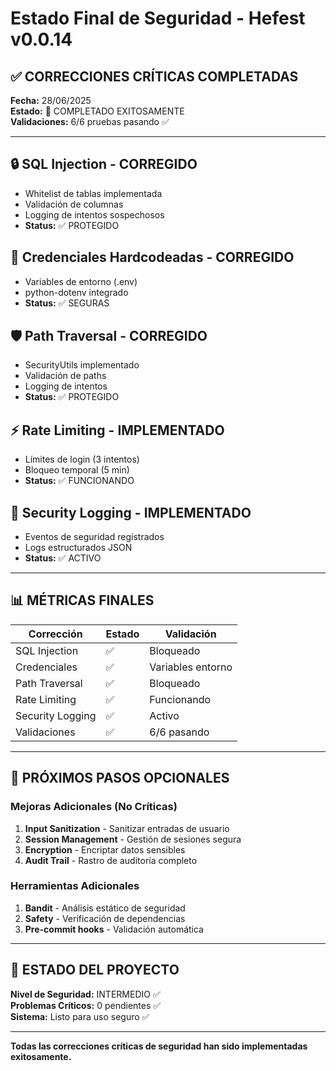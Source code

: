 # Estado Final de Seguridad - Hefest v0.0.14

## ✅ CORRECCIONES CRÍTICAS COMPLETADAS

**Fecha:** 28/06/2025  
**Estado:** 🎉 COMPLETADO EXITOSAMENTE  
**Validaciones:** 6/6 pruebas pasando ✅  

---

## 🔒 SQL Injection - CORREGIDO
- Whitelist de tablas implementada
- Validación de columnas
- Logging de intentos sospechosos
- **Status:** ✅ PROTEGIDO

## 🔑 Credenciales Hardcodeadas - CORREGIDO  
- Variables de entorno (.env)
- python-dotenv integrado
- **Status:** ✅ SEGURAS

## 🛡️ Path Traversal - CORREGIDO
- SecurityUtils implementado
- Validación de paths
- Logging de intentos
- **Status:** ✅ PROTEGIDO

## ⚡ Rate Limiting - IMPLEMENTADO
- Límites de login (3 intentos)
- Bloqueo temporal (5 min)
- **Status:** ✅ FUNCIONANDO

## 📝 Security Logging - IMPLEMENTADO
- Eventos de seguridad registrados
- Logs estructurados JSON
- **Status:** ✅ ACTIVO

---

## 📊 MÉTRICAS FINALES

| Corrección | Estado | Validación |
|------------|--------|------------|
| SQL Injection | ✅ | Bloqueado |
| Credenciales | ✅ | Variables entorno |
| Path Traversal | ✅ | Bloqueado |
| Rate Limiting | ✅ | Funcionando |
| Security Logging | ✅ | Activo |
| Validaciones | ✅ | 6/6 pasando |

---

## 🎯 PRÓXIMOS PASOS OPCIONALES

### Mejoras Adicionales (No Críticas)
1. **Input Sanitization** - Sanitizar entradas de usuario
2. **Session Management** - Gestión de sesiones segura  
3. **Encryption** - Encriptar datos sensibles
4. **Audit Trail** - Rastro de auditoría completo

### Herramientas Adicionales
1. **Bandit** - Análisis estático de seguridad
2. **Safety** - Verificación de dependencias
3. **Pre-commit hooks** - Validación automática

---

## 🚀 ESTADO DEL PROYECTO

**Nivel de Seguridad:** INTERMEDIO ✅  
**Problemas Críticos:** 0 pendientes ✅  
**Sistema:** Listo para uso seguro ✅  

---

**Todas las correcciones críticas de seguridad han sido implementadas exitosamente.**